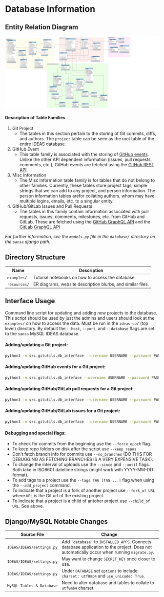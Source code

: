 # Database Information

## Entity Relation Diagram

![ERD](./resources/model.svg)

#### Description of Table Families
1) Git Project
    * The tables in this section pertain to the storing of Git commits, diffs, and authors. The `project` table can be seen as the root table of the entire IDEAS database. 
2) GitHub Event
    * This table family is associated with the storing of [GitHub events](https://docs.github.com/en/developers/webhooks-and-events/events/github-event-types). Unlike the other API dependent information (issues, pull requests, comments, etc.), GitHub events are fetched using the [GitHub REST API](https://docs.github.com/en/rest).
3) Misc Information
    * The Misc Information table family is for tables that do not belong to other families. Currently, these tables store project tags, simple strings that we can add to any project, and person information. The person information tables arefor collating authors, whom may have multiple logins, emails, etc. to a singular entity.
4) GitHub/GitLab Issues and Pull Requests
    * The tables in this family contain information associated with pull requests, issues, comments, milestones, etc. from GitHub and GitLab. These are fetched using the [GitHub GraphQL API](https://docs.github.com/en/graphql) and the [GitLab GraphQL API](https://docs.gitlab.com/ee/api/graphql/)

*For further information, see the `models.py` file in the `database/` directory on the `sansa` django path.*

## Directory Structure                   

| Name          | Description                                                         |
| ------------  | ------------------------------------------------------------------- | 
| `examples/`   | Tutorial notebooks on how to access the database.                   |
| `resources/`  | ER diagrams, website description blurbs, and similar files.         |

## Interface Usage

Command line script for updating and adding new projects to the database. This script should be used by just the admins and users should look at the `examples/` on how to access the data. Must be run in the `ideas-uo/` (top level) directory. By default the `--host`, `--port`, and `--database` flags are set to the `sansa` MySQL IDEAS database.

#### Adding/updating a Git project:
```bash
python3 -m src.gitutils.db_interface --username USERNAME --password PASSWORD --add_project PROJECT_URL
```

#### Adding/updating GitHub events for a Git project:
```bash
python3 -m src.gitutils.db_inteface --username USERNAME --password PASSWORD --add_events PROJECT_URL
```

#### Adding/updating GitHub/GitLab pull requests for a Git project:
```bash
python3 -m src.gitutils.db_interface --username USERNAME --password PASSWORD --add_prs PROJECT_URL
```

#### Adding/updating GitHub/GitLab issues for a Git project:
```bash
python3 -m src.gitutils.db_interface --username USERNAME --password PASSWORD --add_issues PROJECT_URL
```

#### Debugging and special flags:

* To check for commits from the beginning use the `--force_epoch` flag.
* To keep repo folders on disk after the script use `--keep_repos`.
* Don't fetch branch info for commits use `--no_branches` (DO THIS FOR DEBUGGING AS FETCHING BRANCHES IS A VERY EXPENSIVE TASK).
* To change the interval of uploads use the `--since` and `--until` flags. Both take in ISO8601 datetime strings (might work with YYYY-MM-DD format).
* To add tags to a project use the `--tags TAG [TAG ...]` flag when using the `--add_project` command.
* To indicate that a project is a fork of another project use `--fork_of URL` where `URL` is the Git url of the existing project. 
* To indicate that a project is a child of antoher project use `--child_of URL`. See above.

## Django/MySQL Notable Changes

| Source File               | Change                                                               |
| ------------------------- | ------------------------------------------------------------------------------------------------------------------------------------------- |
| `IDEAS/IDEAS/settings.py` | Add `'database'` to `INSTALLED_APPS`. Connects database application to the project. Does not automatically occur when running `migrate.py`. |
| `IDEAS/IDEAS/settings.py` | May want to change `SECRET_KEY` once closer to use.                                                                                         |
| `IDEAS/IDEAS/settings.py` | Under `DATABASE` set `options` to include: `charset: utf8mb4` and `use_unicode: True`.                                                      |
| `MySQL Tables & Database` | Need to alter database and tables to collate to `utf8mb4` charset.                                                                          |
